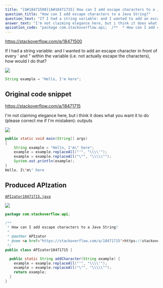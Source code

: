 ```yaml
---
title: "[Q#18471500][A#18471715] How can I add escape characters to a Java String?"
question_title: "How can I add escape characters to a Java String?"
question_text: "If I had a string variable: and I wanted to add an escape character in front of every ' and \" within the variable (i.e. not actually escape the characters), how would I do that?"
answer_text: "I'm not claiming elegance here, but i think it does what you want it to do (please correct me if I'm mistaken): outputs"
apization_code: "package com.stackoverflow.api;  /**  * How can I add escape characters to a Java String?  *  * @author APIzator  * @see <a href=\"https://stackoverflow.com/a/18471715\">https://stackoverflow.com/a/18471715</a>  */ public class APIzator18471715 {    public static String addCharacter(String example) {     example = example.replaceAll(\"'\", \"\\\\\\\\'\");     example = example.replaceAll(\"\\\"\", \"\\\\\\\\\\\"\");     return example;   } }"
---
```


https://stackoverflow.com/q/18471500

If I had a string variable:
and I wanted to add an escape character in front of every &#x27; and &quot; within the variable (i.e. not actually escape the characters), how would I do that?


<div class="code-logo"><img src="/stackoverflow.png" /></div>

```java
String example = "Hello, I'm here";
```


## Original code snippet

https://stackoverflow.com/a/18471715

I&#x27;m not claiming elegance here, but i think it does what you want it to do (please correct me if I&#x27;m mistaken):
outputs

<div class="code-logo"><img src="/stackoverflow.png" /></div>

```java
public static void main(String[] args)
{
    String example = "Hello, I'm\" here";
    example = example.replaceAll("'", "\\\\'");
    example = example.replaceAll("\"", "\\\\\"");
    System.out.println(example);
}
Hello, I\'m\" here
```

## Produced APIzation

[`APIzator18471715.java`](https://github.com/blind-papers/apization-temp-data/raw/main/search/APIzator18471715.java)

<div class="code-logo"><img src="/apizator.png" /></div>

```java
package com.stackoverflow.api;

/**
 * How can I add escape characters to a Java String?
 *
 * @author APIzator
 * @see <a href="https://stackoverflow.com/a/18471715">https://stackoverflow.com/a/18471715</a>
 */
public class APIzator18471715 {

  public static String addCharacter(String example) {
    example = example.replaceAll("'", "\\\\'");
    example = example.replaceAll("\"", "\\\\\"");
    return example;
  }
}

```